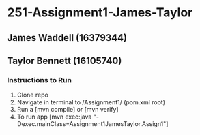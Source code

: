 # 251-Assignment1-James-Taylor

## James Waddell (16379344)
## Taylor Bennett (16105740)

### Instructions to Run
1. Clone repo
2. Navigate in terminal to /Assignment1/ (pom.xml root)
3. Run a [mvn compile] or [mvn verify]
4. To run app [mvn exec:java "-Dexec.mainClass=Assignment1JamesTaylor.Assign1"]
